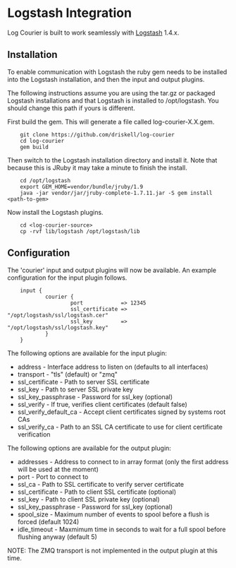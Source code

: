 # Logstash Integration

Log Courier is built to work seamlessly with [Logstash](http://logstash.net)
1.4.x.

## Installation

To enable communication with Logstash the ruby gem needs to be installed into
the Logstash installation, and then the input and output plugins.

The following instructions assume you are using the tar.gz or packaged Logstash
installations and that Logstash is installed to /opt/logstash. You should change
this path if yours is different.

First build the gem. This will generate a file called log-courier-X.X.gem.

		git clone https://github.com/driskell/log-courier
		cd log-courier
		gem build

Then switch to the Logstash installation directory and install it. Note that
because this is JRuby it may take a minute to finish the install.

		cd /opt/logstash
		export GEM_HOME=vendor/bundle/jruby/1.9
		java -jar vendor/jar/jruby-complete-1.7.11.jar -S gem install <path-to-gem>

Now install the Logstash plugins.

		cd <log-courier-source>
		cp -rvf lib/logstash /opt/logstash/lib

## Configuration

The 'courier' input and output plugins will now be available. An example
configuration for the input plugin follows.

		input {
				courier {
						port            => 12345
						ssl_certificate => "/opt/logstash/ssl/logstash.cer"
						ssl_key         => "/opt/logstash/ssl/logstash.key"
				}
		}

The following options are available for the input plugin:

* address - Interface address to listen on (defaults to all interfaces)
* transport - "tls" (default) or "zmq"
* ssl_certificate - Path to server SSL certificate
* ssl_key - Path to server SSL private key
* ssl_key_passphrase - Password for ssl_key (optional)
* ssl_verify - If true, verifies client certificates (default false)
* ssl_verify_default_ca - Accept client certificates signed by systems root CAs
* ssl_verify_ca - Path to an SSL CA certificate to use for client certificate
verification

The following options are available for the output plugin:

* addresses - Address to connect to in array format (only the first address will
be used at the moment)
* port - Port to connect to
* ssl_ca - Path to SSL certificate to verify server certificate
* ssl_certificate - Path to client SSL certificate (optional)
* ssl_key - Path to client SSL private key (optional)
* ssl_key_passphrase - Password for ssl_key (optional)
* spool_size - Maximum number of events to spool before a flush is forced
(default 1024)
* idle_timeout - Maxmimum time in seconds to wait for a full spool before
flushing anyway (default 5)

NOTE: The ZMQ transport is not implemented in the output plugin at this time.
